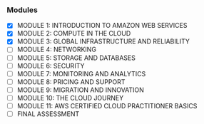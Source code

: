 ### Modules

- [x] MODULE 1: INTRODUCTION TO AMAZON WEB SERVICES
- [x] MODULE 2: COMPUTE IN THE CLOUD
- [x] MODULE 3: GLOBAL INFRASTRUCTURE AND RELIABILITY
- [ ] MODULE 4: NETWORKING
- [ ] MODULE 5: STORAGE AND DATABASES
- [ ] MODULE 6: SECURITY
- [ ] MODULE 7: MONITORING AND ANALYTICS
- [ ] MODULE 8: PRICING AND SUPPORT
- [ ] MODULE 9: MIGRATION AND INNOVATION
- [ ] MODULE 10: THE CLOUD JOURNEY
- [ ] MODULE 11: AWS CERTIFIED CLOUD PRACTITIONER BASICS
- [ ] FINAL ASSESSMENT

